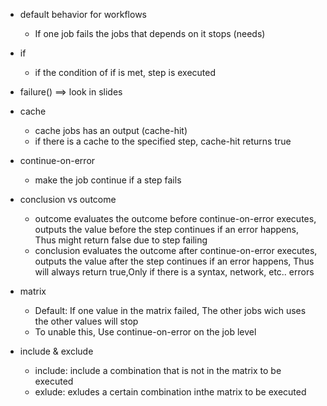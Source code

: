 - default behavior for workflows
  - If one job fails the jobs that depends on it stops (needs)

- if
  - if the condition of if is met, step is executed

- failure() ==> look in slides

- cache
  - cache jobs has an output (cache-hit)
  - if there is a cache to the specified step, cache-hit returns true

- continue-on-error
  - make the job continue if a step fails

- conclusion vs outcome
  - outcome evaluates the outcome before continue-on-error executes, outputs the value before the step continues if an error happens, Thus might return false due to step failing
  - conclusion evaluates the outcome after continue-on-error executes, outputs the value after the step continues if an error happens, Thus will always return true,Only if there is a syntax, network, etc.. errors

- matrix
  - Default: If one value in the matrix failed, The other jobs wich uses the other values will stop
  - To unable this, Use continue-on-error on the job level

- include & exclude
  - include: include a combination that is not in the matrix to be executed
  - exlude: exludes a certain combination inthe matrix to be executed